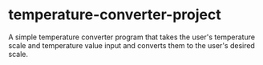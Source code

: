 # temperature-converter-project
A simple temperature converter program that takes the user's temperature scale and temperature value input and converts them to the user's desired scale. 
